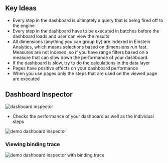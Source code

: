 ## Key Ideas
- Every step in the dashboard is ultimately a query that is being fired off to the engine
- Every step in the dashboard have to be executed in batches before the dashboard loads and user can view the results
- All dimensions (anything you can group by) are indexed in Einstein Analytics, which means selections based on dimensions run fast. Measures are not indexed, so if you have range filters based on a measure that can slow down the performance of your dashboard.
- If the dashboard is slow, try to do the calculations in the data layer 
-  Pages  have positive effects on your dashboard performance
 -  When you use pages only the steps that are used on the viewed page are executed

## Dashboard Inspector
![dashboard inspector](img/dbrd/ea-dbd-insp-2.png)
 - Checks the performance of your dashboard as well as the individual steps 

![demo dashboard inspector](img/dbrd/ea-db-per-2.gif)

### Viewing binding trace
![demo dashboard inspector with binding trace](img/dbrd/ea-db-per-3.gif)


